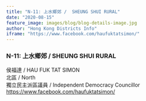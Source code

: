 ```yaml
---
title: "N-11: 上水鄉郊 /  SHEUNG SHUI RURAL"
date: "2020-08-15"
feature_image: images/blog/blog-details-image.jpg
author: "Hong Kong Districts Info"
iframe: "https://www.facebook.com/haufuktatsimon/"
---
```


### N-11: 上水鄉郊 /  SHEUNG SHUI RURAL  
侯福達 /  HAU FUK TAT SIMON  
北區 / North  
獨立民主派區議員  /  Independent Democracy Councillor  
https://www.facebook.com/haufuktatsimon/
